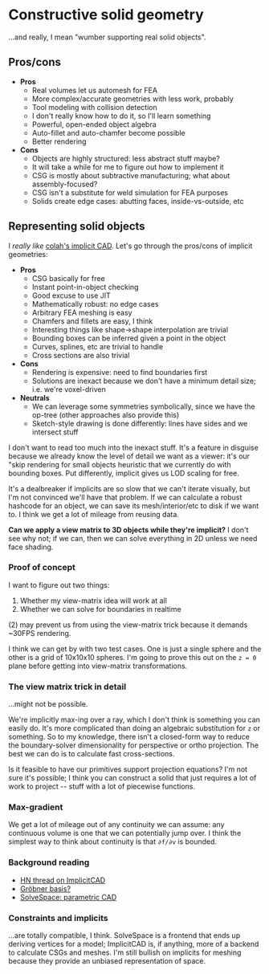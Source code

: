 # Constructive solid geometry
...and really, I mean "wumber supporting real solid objects".


## Pros/cons
+ **Pros**
  + Real volumes let us automesh for FEA
  + More complex/accurate geometries with less work, probably
  + Tool modeling with collision detection
  + I don't really know how to do it, so I'll learn something
  + Powerful, open-ended object algebra
  + Auto-fillet and auto-chamfer become possible
  + Better rendering
+ **Cons**
  + Objects are highly structured: less abstract stuff maybe?
  + It will take a while for me to figure out how to implement it
  + CSG is mostly about subtractive manufacturing; what about assembly-focused?
  + CSG isn't a substitute for weld simulation for FEA purposes
  + Solids create edge cases: abutting faces, inside-vs-outside, etc


## Representing solid objects
I _really like_ [colah's implicit CAD](https://github.com/colah/ImplicitCAD).
Let's go through the pros/cons of implicit geometries:

+ **Pros**
  + CSG basically for free
  + Instant point-in-object checking
  + Good excuse to use JIT
  + Mathematically robust: no edge cases
  + Arbitrary FEA meshing is easy
  + Chamfers and fillets are easy, I think
  + Interesting things like shape->shape interpolation are trivial
  + Bounding boxes can be inferred given a point in the object
  + Curves, splines, etc are trivial to handle
  + Cross sections are also trivial
+ **Cons**
  + Rendering is expensive: need to find boundaries first
  + Solutions are inexact because we don't have a minimum detail size; i.e.
    we're voxel-driven
+ **Neutrals**
  + We can leverage some symmetries symbolically, since we have the op-tree
    (other approaches also provide this)
  + Sketch-style drawing is done differently: lines have sides and we intersect
    stuff

I don't want to read too much into the inexact stuff. It's a feature in disguise
because we already know the level of detail we want as a viewer: it's our "skip
rendering for small objects heuristic that we currently do with bounding boxes.
Put differently, implicit gives us LOD scaling for free.

It's a dealbreaker if implicits are so slow that we can't iterate visually, but
I'm not convinced we'll have that problem. If we can calculate a robust hashcode
for an object, we can save its mesh/interior/etc to disk if we want to. I think
we get a lot of mileage from reusing data.

**Can we apply a view matrix to 3D objects while they're implicit?** I don't see
why not; if we can, then we can solve everything in 2D unless we need face
shading.


### Proof of concept
I want to figure out two things:

1. Whether my view-matrix idea will work at all
2. Whether we can solve for boundaries in realtime

(2) may prevent us from using the view-matrix trick because it demands ~30FPS
rendering.

I think we can get by with two test cases. One is just a single sphere and the
other is a grid of 10x10x10 spheres. I'm going to prove this out on the `z = 0`
plane before getting into view-matrix transformations.


### The view matrix trick in detail
...might not be possible.

We're implicitly max-ing over a ray, which I don't think is something you can
easily do. It's more complicated than doing an algebraic substitution for `z` or
something. So to my knowledge, there isn't a closed-form way to reduce the
boundary-solver dimensionality for perspective or ortho projection. The best we
can do is to calculate fast cross-sections.

Is it feasible to have our primitives support projection equations? I'm not sure
it's possible; I think you can construct a solid that just requires a lot of
work to project -- stuff with a lot of piecewise functions.


### Max-gradient
We get a lot of mileage out of any continuity we can assume: any continuous
volume is one that we can potentially jump over. I think the simplest way to
think about continuity is that `∂f/∂v` is bounded.


### Background reading
+ [HN thread on ImplicitCAD](https://news.ycombinator.com/item?id=9248174)
+ [Gröbner basis?](https://en.wikipedia.org/wiki/Gröbner_basis)
+ [SolveSpace: parametric CAD](http://solvespace.com/index.pl)


### Constraints and implicits
...are totally compatible, I think. SolveSpace is a frontend that ends up
deriving vertices for a model; ImplicitCAD is, if anything, more of a backend to
calculate CSGs and meshes. I'm still bullish on implicits for meshing because
they provide an unbiased representation of space.

